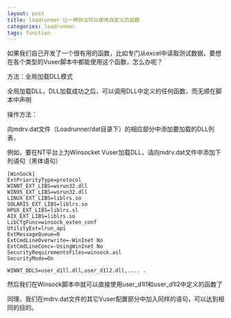 ```yaml
---
layout: post
title: loadrunner 让一种协议可以使用自定义的函数
categories: loadrunner
tags: function
---
```


如果我们自己开发了一个很有用的函数，比如专门从excel中读取测试数据，要想在各个类型的Vuser脚本中都能使用这个函数，怎么办呢？

 方法：全局加载DLL模式

 全局加载DLL，DLL加载成功之后，可以调用DLL中定义的任何函数，而无顺在脚本中声明

 操作方法：

 向mdrv.dat文件（Loadrunner/dat目录下）的相应部分中添加要加载的DLL列表，

 例如，要在NT平台上为Winsocket Vuser加载DLL，请向mdrv.dat文件中添加下列语句（黑体语句）

    [WinSock]
    ExtPriorityType=protocol
    WINNT_EXT_LIBS=wsrun32.dll
    WIN95_EXT_LIBS=wsrun32.dll
    LINUX_EXT_LIBS=liblrs.so
    SOLARIS_EXT_LIBS=liblrs.so
    HPUX_EXT_LIBS=liblrs.sl
    AIX_EXT_LIBS=liblrs.so
    LibCfgFunc=winsock_exten_conf
    UtilityExt=lrun_api
    ExtMessageQueue=0
    ExtCmdLineOverwrite=-WinInet No
    ExtCmdLineConc=-UsingWinInet No
    SecurityRequirementsFiles=winsock.asl
    SecurityMode=On

    WINNT_DDLS=user_d1ll.dll,user_d1l2.dll,.... .

然后我们在Winsock脚本中就可以直接使用user_d1l1和user_d1l2中定义的函数了

同理，我们在mdrv.dat文件的其它Vuser配置部分中加入同样的语句，可以达到相同的目的。

